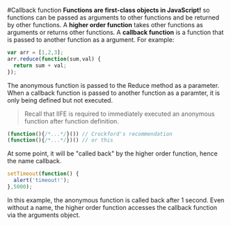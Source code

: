 #Callback function 
**Functions are first-class objects in JavaScript!** so functions can be passed as arguments to other functions and be returned by other functions. 
A **higher order function** takes other functions as arguments or returns other functions.
A **callback function** is a function that is passed to another function as a argument.
For example:
```javascript
var arr = [1,2,3];
arr.reduce(function(sum,val) {
  return sum + val;
});
```
The anonymous function is passed to the Reduce method as a parameter. 
When a callback function is passed to another function as a paramter, it is only being defined but not executed. 
> Recall that IIFE is required to immediately executed an anonymous function after function definition. 
```javascript
(function(){/*...*/}()) // Crockford's recommendation
(function(){/*...*/})() // or this 
```
> 
At some point, it will be "called back" by the higher order function, hence the name callback.
```javascript
setTimeout(function() {
  alert('timeout!');
},5000);
```
In this example, the anonymous function is called back after 1 second. Even without a name, the higher order function accesses the callback function via the arguments object.